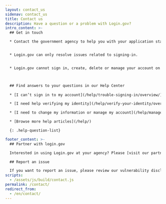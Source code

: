 ```yaml
---
layout: contact_us
sidenav: contact_us
title: Contact us
description: Have a question or a problem with Login.gov?
intro_content: >-
  ## Get in touch

  * Contact the government agency to help you with your application status, membership, eligibility, benefits or other concerns related to your account with that government agency. You can find the contact information on the agency’s website. 


  * Login.gov can only resolve issues related to signing-in.


  * Login.gov cannot sign in, create, delete or manage your account on your behalf. 



  ## Find answers to your questions in our Help Center 
  
  * [I can’t sign in to my account](/help/trouble-signing-in/overview/)

  * [I need help verifying my identity](/help/verify-your-identity/overview/)

  * [I need to change my information or manage my account](/help/manage-your-account/overview/)

  * [Browse more help articles](/help/)

  {: .help-question-list}

footer_content: >-
  ## Partner with login.gov

  Interested in using Login.gov at your agency? Please [visit our partners website](https://partners.login.gov/) or contact us at partnerships@login.gov.

  ## Report an issue

  If you want to report an issue, please review our vulnerability disclosure policy [vulnerability disclosure policy](https://18f.gsa.gov/vulnerability-disclosure-policy/ "Follow link") and contact us using our [vulnerability disclosure form](https://docs.google.com/forms/d/e/1FAIpQLScuo4xCzBlpLnoq7-bDAVAxtJci03by7S-Q-Z_JUBDloK01QA/viewform "Follow link").
scripts:
  - /assets/js/build/contact.js
permalink: /contact/
redirect_from:
  - /en/contact/
---
```


